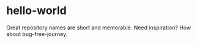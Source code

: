 # hello-world
Great repository names are short and memorable. Need inspiration? How about bug-free-journey.
